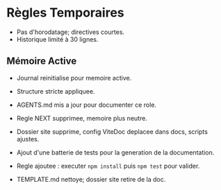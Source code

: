 # Règles Temporaires
- Pas d'horodatage; directives courtes.
- Historique limité à 30 lignes.

## Mémoire Active
- Journal reinitialise pour memoire active.
- Structure stricte appliquee.
- AGENTS.md mis a jour pour documenter ce role.
- Regle NEXT supprimee, memoire plus neutre.

- Dossier site supprime, config ViteDoc deplacee dans docs, scripts ajustes.
- Ajout d'une batterie de tests pour la generation de la documentation.
- Regle ajoutee : executer `npm install` puis `npm test` pour valider.
- TEMPLATE.md nettoye; dossier site retire de la doc.
